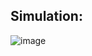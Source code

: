 ## Simulation:

![image](https://user-images.githubusercontent.com/81633037/144375705-ace68712-b04f-467a-b24b-a122abe28bce.png)

